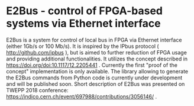 # E2Bus - control of FPGA-based systems via Ethernet interface
E2Bus is a system for control of local bus in FPGA via Ethernet interface (either 1Gb/s or 100 Mb/s). It is inspired by the IPbus protocol ( http://github.com/ipbus ), but is aimed to further reduction of FPGA usage and providing additional functionalities. It utilizes the concept described in https://doi.org/doi:10.1117/12.2205441 .
Currently the first "proof of the concept" implementation is only available. The library allowing to generate the E2Bus commands from Python code is currently under development and will be published soon.
Short description of E2Bus was presented on TWEPP 2018 conference: https://indico.cern.ch/event/697988/contributions/3056146/ .
